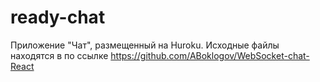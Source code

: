 # ready-chat
Приложение "Чат", размещенный на Huroku. Исходные файлы находятся в по ссылке https://github.com/ABoklogov/WebSocket-chat-React
